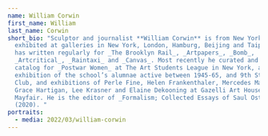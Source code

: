 ```yaml
---
name: William Corwin
first_name: William
last_name: Corwin
short_bio: "Sculptor and journalist **William Corwin** is from New York. He has
  exhibited at galleries in New York, London, Hamburg, Beijing and Taipei. He
  has written regularly for _The Brooklyn Rail_, _Artpapers_, _Bomb_,
  _Artcritical_, _Raintaxi_ and _Canvas_. Most recently he curated and wrote the
  catalog for _Postwar Women_ at The Art Students League in New York, an
  exhibition of the school’s alumnae active between 1945-65, and 9th Street
  Club, and exhibitions of Perle Fine, Helen Frankenthaler, Mercedes Matter,
  Grace Hartigan, Lee Krasner and Elaine Dekooning at Gazelli Art House in
  Mayfair. He is the editor of _Formalism; Collected Essays of Saul Ostrow_,
  (2020). "
portraits:
  - media: 2022/03/william-corwin
---
```

